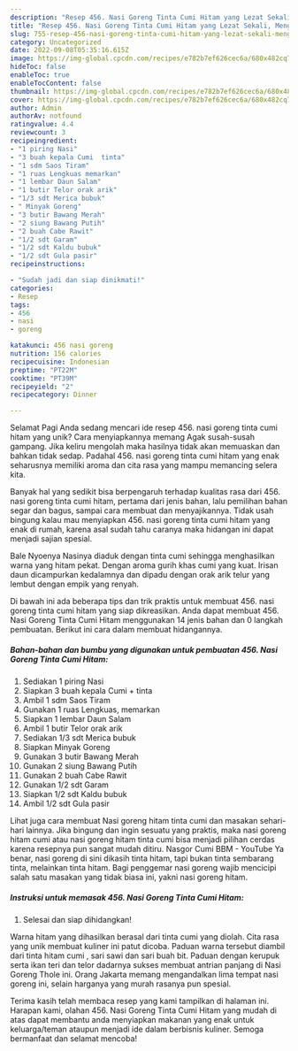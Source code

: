 ```yaml
---
description: "Resep 456. Nasi Goreng Tinta Cumi Hitam yang Lezat Sekali, Mengugah Selera"
title: "Resep 456. Nasi Goreng Tinta Cumi Hitam yang Lezat Sekali, Mengugah Selera"
slug: 755-resep-456-nasi-goreng-tinta-cumi-hitam-yang-lezat-sekali-mengugah-selera
category: Uncategorized
date: 2022-09-08T05:35:16.615Z
image: https://img-global.cpcdn.com/recipes/e782b7ef626cec6a/680x482cq70/456-nasi-goreng-tinta-cumi-hitam-foto-resep-utama.jpg
hideToc: false
enableToc: true
enableTocContent: false
thumbnail: https://img-global.cpcdn.com/recipes/e782b7ef626cec6a/680x482cq70/456-nasi-goreng-tinta-cumi-hitam-foto-resep-utama.jpg
cover: https://img-global.cpcdn.com/recipes/e782b7ef626cec6a/680x482cq70/456-nasi-goreng-tinta-cumi-hitam-foto-resep-utama.jpg
author: Admin
authorAv: notfound
ratingvalue: 4.4
reviewcount: 3
recipeingredient:
- "1 piring Nasi"
- "3 buah kepala Cumi  tinta"
- "1 sdm Saos Tiram"
- "1 ruas Lengkuas memarkan"
- "1 lembar Daun Salam"
- "1 butir Telor orak arik"
- "1/3 sdt Merica bubuk"
- " Minyak Goreng"
- "3 butir Bawang Merah"
- "2 siung Bawang Putih"
- "2 buah Cabe Rawit"
- "1/2 sdt Garam"
- "1/2 sdt Kaldu bubuk"
- "1/2 sdt Gula pasir"
recipeinstructions:

- "Sudah jadi dan siap dinikmati!"
categories:
- Resep
tags:
- 456
- nasi
- goreng

katakunci: 456 nasi goreng 
nutrition: 156 calories
recipecuisine: Indonesian
preptime: "PT22M"
cooktime: "PT39M"
recipeyield: "2"
recipecategory: Dinner

---
```



Selamat Pagi Anda sedang mencari ide resep 456. nasi goreng tinta cumi hitam yang unik? Cara menyiapkannya memang Agak susah-susah gampang. Jika keliru mengolah maka hasilnya tidak akan memuaskan dan bahkan tidak sedap. Padahal 456. nasi goreng tinta cumi hitam yang enak seharusnya memiliki aroma dan cita rasa yang mampu memancing selera kita.


Banyak hal yang sedikit bisa berpengaruh terhadap kualitas rasa dari 456. nasi goreng tinta cumi hitam, pertama dari jenis bahan, lalu pemilihan bahan segar dan bagus, sampai cara membuat dan menyajikannya. Tidak usah bingung kalau mau menyiapkan 456. nasi goreng tinta cumi hitam yang enak di rumah, karena asal sudah tahu caranya maka hidangan ini dapat menjadi sajian spesial.

Bale Nyoenya Nasinya diaduk dengan tinta cumi sehingga menghasilkan warna yang hitam pekat. Dengan aroma gurih khas cumi yang kuat. Irisan daun dicampurkan kedalamnya dan dipadu dengan orak arik telur yang lembut dengan empik yang renyah.


Di bawah ini ada beberapa tips dan trik praktis untuk membuat 456. nasi goreng tinta cumi hitam yang siap dikreasikan. Anda dapat membuat 456. Nasi Goreng Tinta Cumi Hitam menggunakan 14 jenis bahan dan 0 langkah pembuatan. Berikut ini cara dalam membuat hidangannya.

<!--inarticleads1-->

##### Bahan-bahan dan bumbu yang digunakan untuk pembuatan 456. Nasi Goreng Tinta Cumi Hitam:

1. Sediakan 1 piring Nasi
1. Siapkan 3 buah kepala Cumi + tinta
1. Ambil 1 sdm Saos Tiram
1. Gunakan 1 ruas Lengkuas, memarkan
1. Siapkan 1 lembar Daun Salam
1. Ambil 1 butir Telor orak arik
1. Sediakan 1/3 sdt Merica bubuk
1. Siapkan  Minyak Goreng
1. Gunakan 3 butir Bawang Merah
1. Gunakan 2 siung Bawang Putih
1. Gunakan 2 buah Cabe Rawit
1. Gunakan 1/2 sdt Garam
1. Siapkan 1/2 sdt Kaldu bubuk
1. Ambil 1/2 sdt Gula pasir


Lihat juga cara membuat Nasi goreng hitam tinta cumi dan masakan sehari-hari lainnya. Jika bingung dan ingin sesuatu yang praktis, maka nasi goreng hitam cumi atau nasi goreng hitam tinta cumi bisa menjadi pilihan cerdas karena resepnya pun sangat mudah ditiru. Nasgor Cumi BBM - YouTube Ya benar, nasi goreng di sini dikasih tinta hitam, tapi bukan tinta sembarang tinta, melainkan tinta hitam. Bagi penggemar nasi goreng wajib mencicipi salah satu masakan yang tidak biasa ini, yakni nasi goreng hitam. 

<!--inarticleads2-->

##### Instruksi untuk memasak 456. Nasi Goreng Tinta Cumi Hitam:


1. Selesai dan siap dihidangkan!

Warna hitam yang dihasilkan berasal dari tinta cumi yang diolah. Cita rasa yang unik membuat kuliner ini patut dicoba. Paduan warna tersebut diambil dari tinta hitam cumi , sari sawi dan sari buah bit. Paduan dengan kerupuk serta ikan teri dan telor dadarnya sukses membuat antrian panjang di Nasi Goreng Thole ini. Orang Jakarta memang mengandalkan lima tempat nasi goreng ini, selain harganya yang murah rasanya pun spesial. 

Terima kasih telah membaca resep yang kami tampilkan di halaman ini. Harapan kami, olahan 456. Nasi Goreng Tinta Cumi Hitam yang mudah di atas dapat membantu anda menyiapkan makanan yang enak untuk keluarga/teman ataupun menjadi ide dalam berbisnis kuliner. Semoga bermanfaat dan selamat mencoba!
